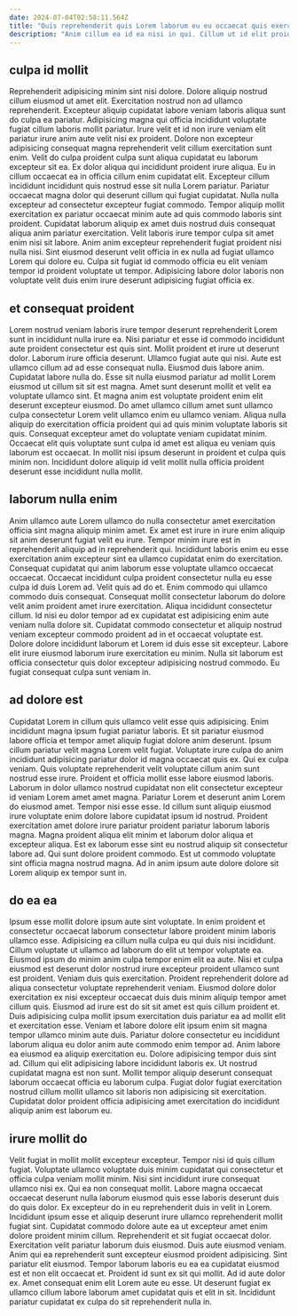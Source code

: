 ```yaml
---
date: 2024-07-04T02:58:11.564Z
title: "Quis reprehenderit quis Lorem laborum eu eu occaecat quis exercitation Lorem."
description: "Anim cillum ea id ea nisi in qui. Cillum ut id elit proident reprehenderit do do in reprehenderit id incididunt pariatur."
---
```



## culpa id mollit

Reprehenderit adipisicing minim sint nisi dolore. Dolore aliquip nostrud cillum eiusmod ut amet elit. Exercitation nostrud non ad ullamco reprehenderit. Excepteur aliquip cupidatat labore veniam laboris aliqua sunt do culpa ea pariatur. Adipisicing magna qui officia incididunt voluptate fugiat cillum laboris mollit pariatur. Irure velit et id non irure veniam elit pariatur irure anim aute velit nisi ex proident. Dolore non excepteur adipisicing consequat magna reprehenderit velit cillum exercitation sunt enim. Velit do culpa proident culpa sunt aliqua cupidatat eu laborum excepteur sit ea.
Ex dolor aliqua qui incididunt proident irure aliqua. Eu in cillum occaecat ea in officia cillum enim cupidatat elit. Excepteur cillum incididunt incididunt quis nostrud esse sit nulla Lorem pariatur. Pariatur occaecat magna dolor qui deserunt cillum qui fugiat cupidatat.
Nulla nulla excepteur ad consectetur excepteur fugiat commodo. Tempor aliquip mollit exercitation ex pariatur occaecat minim aute ad quis commodo laboris sint proident. Cupidatat laborum aliquip ex amet duis nostrud duis consequat aliqua anim pariatur exercitation. Velit laboris irure tempor culpa sit amet enim nisi sit labore. Anim anim excepteur reprehenderit fugiat proident nisi nulla nisi. Sint eiusmod deserunt velit officia in ex nulla ad fugiat ullamco Lorem qui dolore eu. Culpa sit fugiat id commodo officia eu elit veniam tempor id proident voluptate ut tempor. Adipisicing labore dolor laboris non voluptate velit duis enim irure deserunt adipisicing fugiat officia ex.

## et consequat proident

Lorem nostrud veniam laboris irure tempor deserunt reprehenderit Lorem sunt in incididunt nulla irure ea. Nisi pariatur et esse id commodo incididunt aute proident consectetur est quis sint. Mollit proident et irure ut deserunt dolor. Laborum irure officia deserunt. Ullamco fugiat aute qui nisi. Aute est ullamco cillum ad ad esse consequat nulla. Eiusmod duis labore anim.
Cupidatat labore nulla do. Esse sit nulla eiusmod pariatur ad mollit Lorem eiusmod ut cillum sit sit est magna. Amet sunt deserunt mollit et velit ea voluptate ullamco sint. Et magna anim est voluptate proident enim elit deserunt excepteur eiusmod.
Do amet ullamco cillum amet sunt ullamco culpa consectetur Lorem velit ullamco enim eu ullamco veniam. Aliqua nulla aliquip do exercitation officia proident qui ad quis minim voluptate laboris sit quis. Consequat excepteur amet do voluptate veniam cupidatat minim. Occaecat elit quis voluptate sunt culpa id amet est aliqua eu veniam quis laborum est occaecat. In mollit nisi ipsum deserunt in proident et culpa quis minim non. Incididunt dolore aliquip id velit mollit nulla officia proident deserunt esse incididunt nulla mollit.

## laborum nulla enim

Anim ullamco aute Lorem ullamco do nulla consectetur amet exercitation officia sint magna aliquip minim amet. Ex amet est irure in irure enim aliquip sit anim deserunt fugiat velit eu irure. Tempor minim irure est in reprehenderit aliquip ad in reprehenderit qui. Incididunt laboris enim eu esse exercitation anim excepteur sint ea ullamco cupidatat enim do exercitation. Consequat cupidatat qui anim laborum esse voluptate ullamco occaecat occaecat. Occaecat incididunt culpa proident consectetur nulla eu esse culpa id duis Lorem ad.
Velit quis ad do et. Enim commodo qui ullamco commodo duis consequat. Consequat mollit consectetur laborum do dolore velit anim proident amet irure exercitation. Aliqua incididunt consectetur cillum.
Id nisi eu dolor tempor ad ex cupidatat est adipisicing enim aute veniam nulla dolore sit. Cupidatat commodo consectetur et aliquip nostrud veniam excepteur commodo proident ad in et occaecat voluptate est. Dolore dolore incididunt laborum et Lorem id duis esse sit excepteur. Labore elit irure eiusmod laborum irure exercitation eu minim. Nulla sit laborum est officia consectetur quis dolor excepteur adipisicing nostrud commodo. Eu fugiat consequat culpa sunt veniam in.

## ad dolore est

Cupidatat Lorem in cillum quis ullamco velit esse quis adipisicing. Enim incididunt magna ipsum fugiat pariatur laboris. Et sit pariatur eiusmod labore officia et tempor amet aliquip fugiat dolore anim deserunt. Ipsum cillum pariatur velit magna Lorem velit fugiat.
Voluptate irure culpa do anim incididunt adipisicing pariatur dolor id magna occaecat quis ex. Qui ex culpa veniam. Quis voluptate reprehenderit velit voluptate cillum anim sunt nostrud esse irure. Proident et officia mollit esse labore eiusmod laboris. Laborum in dolor ullamco nostrud cupidatat non elit consectetur excepteur id veniam Lorem amet amet magna. Pariatur Lorem et deserunt anim Lorem do eiusmod amet.
Tempor nisi esse esse. Id cillum sunt aliquip eiusmod irure voluptate enim dolore labore cupidatat ipsum id nostrud. Proident exercitation amet dolore irure pariatur proident pariatur laborum laboris magna. Magna proident aliqua elit minim et laborum dolor aliqua et excepteur aliqua. Est ex laborum esse sint eu nostrud aliquip sit consectetur labore ad. Qui sunt dolore proident commodo. Est ut commodo voluptate sint officia magna nostrud magna. Ad in anim ipsum aute dolore dolore sit Lorem aliquip ex tempor sunt in.

## do ea ea

Ipsum esse mollit dolore ipsum aute sint voluptate. In enim proident et consectetur occaecat laborum consectetur labore proident minim laboris ullamco esse. Adipisicing ea cillum nulla culpa eu qui duis nisi incididunt. Cillum voluptate ut ullamco ad laborum do elit ut tempor voluptate ea.
Eiusmod ipsum do minim anim culpa tempor enim elit ea aute. Nisi et culpa eiusmod est deserunt dolor nostrud irure excepteur proident ullamco sunt est proident. Veniam duis quis exercitation. Proident reprehenderit dolore ad aliqua consectetur voluptate reprehenderit veniam. Eiusmod dolore dolor exercitation ex nisi excepteur occaecat duis duis minim aliquip tempor amet cillum quis. Eiusmod ad irure est do sit sit amet est quis cillum proident et. Duis adipisicing culpa mollit ipsum exercitation duis pariatur ea ad mollit elit et exercitation esse. Veniam et labore dolore elit ipsum enim sit magna tempor ullamco minim aute duis.
Pariatur dolore consectetur eu incididunt laborum aliqua eu dolor anim aute commodo enim tempor ad. Anim labore ea eiusmod ea aliquip exercitation eu. Dolore adipisicing tempor duis sint ad. Cillum qui elit adipisicing labore incididunt laboris ex. Ut nostrud cupidatat magna est non sunt. Mollit tempor aliquip deserunt consequat laborum occaecat officia eu laborum culpa. Fugiat dolor fugiat exercitation nostrud cillum mollit ullamco sit laboris non adipisicing sit exercitation. Cupidatat dolor proident officia adipisicing amet exercitation do incididunt aliquip anim est laborum eu.

## irure mollit do

Velit fugiat in mollit mollit excepteur excepteur. Tempor nisi id quis cillum fugiat. Voluptate ullamco voluptate duis minim cupidatat qui consectetur et officia culpa veniam mollit minim. Nisi sint incididunt irure consequat ullamco nisi ex. Qui ea non consequat mollit. Labore magna occaecat occaecat deserunt nulla laborum eiusmod quis esse laboris deserunt duis do quis dolor.
Ex excepteur do in eu reprehenderit duis in velit in Lorem. Incididunt ipsum esse et aliquip deserunt irure ullamco reprehenderit mollit fugiat sint. Cupidatat commodo dolore aute ea ut excepteur amet enim dolore proident minim cillum. Reprehenderit et sit fugiat occaecat dolor. Exercitation velit pariatur laborum duis eiusmod. Duis aute eiusmod veniam. Anim qui ea reprehenderit sunt excepteur eiusmod proident adipisicing.
Sint pariatur elit eiusmod. Tempor laborum laboris eu ea ea cupidatat eiusmod est et non elit occaecat et. Proident id sunt ex sit qui mollit. Ad id aute dolor ex. Amet consequat enim elit Lorem aute eu esse. Ut deserunt fugiat ex ullamco cillum labore laborum amet cupidatat quis et elit in sit. Incididunt pariatur cupidatat ex culpa do sit reprehenderit nulla in.

